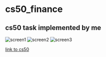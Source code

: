 # cs50_finance
## cs50 task implemented by me
![screen1](https://pp.userapi.com/c837235/v837235853/4e82f/CqnycgARJeo.jpg)
![screen2](https://pp.userapi.com/c837235/v837235853/4e839/VBsPwFP-6os.jpg)
![screen3](https://pp.userapi.com/c837235/v837235853/4e843/vM1scC4BlhA.jpg)

[link to cs50](http://docs.cs50.net/problems/finance/finance.html)


